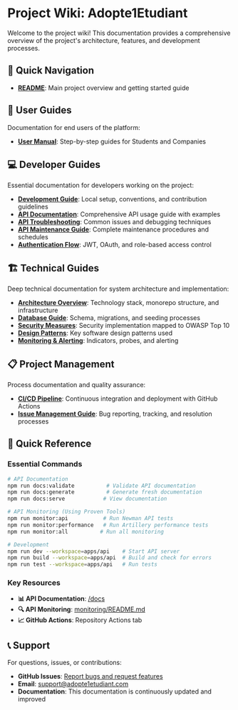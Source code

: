 # Project Wiki: Adopte1Etudiant

Welcome to the project wiki! This documentation provides a comprehensive overview of the project's architecture, features, and development processes.

## 📖 Quick Navigation

- **[README](../README.md)**: Main project overview and getting started guide

## 👥 User Guides

Documentation for end users of the platform:

- **[User Manual](user-guides/User-Manual.md)**: Step-by-step guides for Students and Companies

## 💻 Developer Guides

Essential documentation for developers working on the project:

- **[Development Guide](developer-guides/Development-Guide.md)**: Local setup, conventions, and contribution guidelines
- **[API Documentation](developer-guides/API-Guide.md)**: Comprehensive API usage guide with examples
- **[API Troubleshooting](developer-guides/API-Guide.md#troubleshooting)**: Common issues and debugging techniques
- **[API Maintenance Guide](developer-guides/API-Maintenance-Guide.md)**: Complete maintenance procedures and schedules
- **[Authentication Flow](developer-guides/Authentication.md)**: JWT, OAuth, and role-based access control

## 🏗️ Technical Guides

Deep technical documentation for system architecture and implementation:

- **[Architecture Overview](technical-guides/Architecture.md)**: Technology stack, monorepo structure, and infrastructure
- **[Database Guide](technical-guides/Database-Guide.md)**: Schema, migrations, and seeding processes
- **[Security Measures](technical-guides/Security.md)**: Security implementation mapped to OWASP Top 10
- **[Design Patterns](technical-guides/Design-Patterns.md)**: Key software design patterns used
- **[Monitoring & Alerting](technical-guides/Monitoring-And-Alerting.md)**: Indicators, probes, and alerting

## 📋 Project Management

Process documentation and quality assurance:

- **[CI/CD Pipeline](project-management/CI-CD.md)**: Continuous integration and deployment with GitHub Actions
- **[Issue Management Guide](project-management/Issue-Management-Guide.md)**: Bug reporting, tracking, and resolution processes

## 🚀 Quick Reference

### **Essential Commands**
```bash
# API Documentation
npm run docs:validate          # Validate API documentation
npm run docs:generate          # Generate fresh documentation
npm run docs:serve            # View documentation

# API Monitoring (Using Proven Tools)
npm run monitor:api           # Run Newman API tests
npm run monitor:performance   # Run Artillery performance tests
npm run monitor:all          # Run all monitoring

# Development
npm run dev --workspace=apps/api    # Start API server
npm run build --workspace=apps/api  # Build and check for errors
npm run test --workspace=apps/api   # Run tests
```

### **Key Resources**
- **📊 API Documentation**: [/docs](/docs)
- **🔍 API Monitoring**: [monitoring/README.md](monitoring/README.md)
- **📈 GitHub Actions**: Repository Actions tab

## 📞 Support

For questions, issues, or contributions:
- **GitHub Issues**: [Report bugs and request features](https://github.com/HusseinDStudy/new_adopte1etudiant/issues)
- **Email**: support@adopte1etudiant.com
- **Documentation**: This documentation is continuously updated and improved
